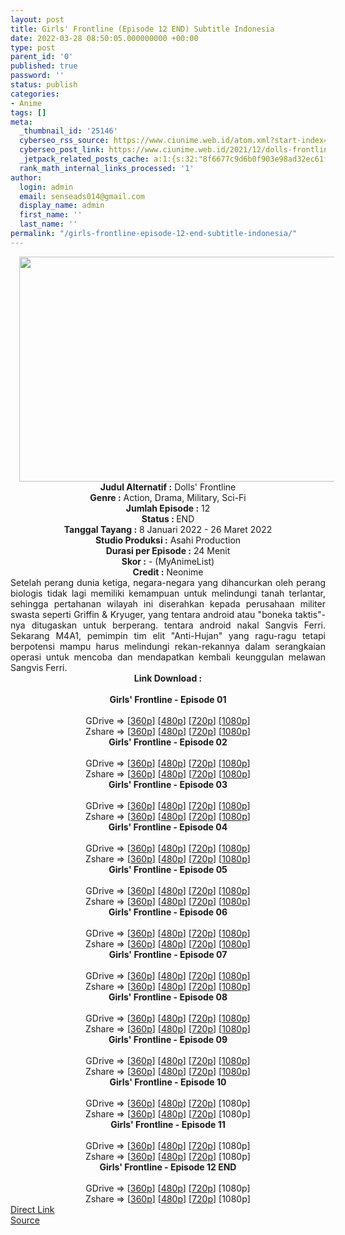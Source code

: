 ```yaml
---
layout: post
title: Girls' Frontline (Episode 12 END) Subtitle Indonesia
date: 2022-03-28 08:50:05.000000000 +00:00
type: post
parent_id: '0'
published: true
password: ''
status: publish
categories:
- Anime
tags: []
meta:
  _thumbnail_id: '25146'
  cyberseo_rss_source: https://www.ciunime.web.id/atom.xml?start-index=1
  cyberseo_post_link: https://www.ciunime.web.id/2021/12/dolls-frontline-subtitle-indonesia.html
  _jetpack_related_posts_cache: a:1:{s:32:"8f6677c9d6b0f903e98ad32ec61f8deb";a:2:{s:7:"expires";i:1652985655;s:7:"payload";a:3:{i:0;a:1:{s:2:"id";i:25032;}i:1;a:1:{s:2:"id";i:24934;}i:2;a:1:{s:2:"id";i:24840;}}}}
  rank_math_internal_links_processed: '1'
author:
  login: admin
  email: senseads014@gmail.com
  display_name: admin
  first_name: ''
  last_name: ''
permalink: "/girls-frontline-episode-12-end-subtitle-indonesia/"
---
```

<div class="separator" style="clear: both; text-align: center;"><a href="https://blogger.googleusercontent.com/img/a/AVvXsEjV4f-bXhlrqCgNq5rqNNngUDuNvzatXd7sOnC1mYf9biVBfCBlyN4G1tXq-qhque3Ud7ZVHFDiGqMm-9rVB6mP2-p0nmI1HuBuwKDrMh7ojzTmc81AtkztDNZFIM9Kb5MxsumNKCNiv440d81DatiH1o48IE-WX75dLKpHAhstIoOSXfcfMx4ShPny=s1280" style="margin-left: 1em; margin-right: 1em;"><img border="0" data-original-height="720" data-original-width="1280" height="360" src="{{ site.baseurl }}/assets/2022/03/AVvXsEjV4f-bXhlrqCgNq5rqNNngUDuNvzatXd7sOnC1mYf9biVBfCBlyN4G1tXq-qhque3Ud7ZVHFDiGqMm-9rVB6mP2-p0nmI1HuBuwKDrMh7ojzTmc81AtkztDNZFIM9Kb5MxsumNKCNiv440d81DatiH1o48IE-WX75dLKpHAhstIoOSXfcfMx4ShPny=w640-h360" width="640" /></a></div>
<div class="separator" style="clear: both; text-align: center;"></div>
<div style="text-align: center;"><b>Judul</b><b><b> Alternatif</b> :</b>&nbsp;Dolls' Frontline</div>
<div style="text-align: center;"><b><b>Genre :</b></b> Action, Drama, Military, Sci-Fi</div>
<div style="text-align: center;"><b>Jumlah Episode :</b> 12<br /><b>Status :&nbsp;</b>END<br /><b>Tanggal Tayang :</b> 8 Januari 2022 - 26 Maret 2022<br /><b>Studio Produksi :</b>&nbsp;Asahi Production<br /><b>Durasi per Episode :</b> 24 Menit</div>
<div style="text-align: center;"><b>Skor :</b> - (MyAnimeList)</div>
<div style="text-align: center;"><b>Credit :</b>&nbsp;Neonime</div>
<div style="text-align: center;"></div>
<div style="text-align: justify;">Setelah perang dunia ketiga, negara-negara yang dihancurkan oleh perang biologis tidak lagi memiliki kemampuan untuk melindungi tanah terlantar, sehingga pertahanan wilayah ini diserahkan kepada perusahaan militer swasta seperti Griffin &amp; Kryuger, yang tentara android atau "boneka taktis"-nya ditugaskan untuk berperang. tentara android nakal Sangvis Ferri. Sekarang M4A1, pemimpin tim elit "Anti-Hujan" yang ragu-ragu tetapi berpotensi mampu harus melindungi rekan-rekannya dalam serangkaian operasi untuk mencoba dan mendapatkan kembali keunggulan melawan Sangvis Ferri.</div>
<div style="text-align: justify;"></div>
<div style="text-align: justify;"></div>
<div style="text-align: center;">
<div style="text-align: center;">
<div style="text-align: left;">
<div style="text-align: center;"><b>Link Download :</b></div>
<div style="text-align: center;"><b><br /></b></div>
<div style="text-align: center;"><b><span style="text-align: left;"><span style="text-align: center;">Girls' Frontline</span>&nbsp;</span>- Episode 01</b></div>
<div style="text-align: center;"><b><br /></b></div>
<div style="text-align: center;">GDrive =&gt; [<a href="https://www.mp4upload.com/2m6o7zmex8zh" target="_blank" rel="noopener">360p</a>] [<a href="https://acefile.co/f/64683174/neonime_girls__frontline_-_01-480p-zip" target="_blank" rel="noopener">480p</a>] [<a href="https://acefile.co/f/64683564/neonime_girls__frontline_-_01-720p-zip" target="_blank" rel="noopener">720p</a>] [<a href="https://acefile.co/f/64683871/neonime_girls__frontline_-_01-1080p-zip" target="_blank" rel="noopener">1080p</a>]</div>
<div style="text-align: center;">Zshare =&gt; [<a href="https://www67.zippyshare.com/v/fT9Wl5md/file.html" target="_blank" rel="noopener">360p</a>] [<a href="https://www15.zippyshare.com/v/NFoHsHW5/file.html" target="_blank" rel="noopener">480p</a>] [<a href="https://www27.zippyshare.com/v/VsJmMT73/file.html" target="_blank" rel="noopener">720p</a>] [<a href="https://www24.zippyshare.com/v/QFfnGqEn/file.html" target="_blank" rel="noopener">1080p</a>]</div>
<div style="text-align: center;"></div>
<div style="text-align: center;">
<div><b><span style="text-align: left;"><span style="text-align: center;">Girls' Frontline</span>&nbsp;</span>- Episode 02</b></div>
<div><b><br /></b></div>
<div>GDrive =&gt; [<a href="https://www.mp4upload.com/nqqj6cgwbtun" target="_blank" rel="noopener">360p</a>] [<a href="https://acefile.co/f/65301010/neonime_girls-frontline-02-480p-zip" target="_blank" rel="noopener">480p</a>] [<a href="https://acefile.co/f/65301205/neonime_girls-frontline-02-720p-zip" target="_blank" rel="noopener">720p</a>] [<a href="https://acefile.co/f/65301446/neonime_girls-frontline-02-1080p-zip" target="_blank" rel="noopener">1080p</a>]</div>
<div>Zshare =&gt; [<a href="https://www93.zippyshare.com/v/G3W70us4/file.html" target="_blank" rel="noopener">360p</a>] [<a href="https://www57.zippyshare.com/v/dXuBSBMz/file.html" target="_blank" rel="noopener">480p</a>] [<a href="https://www25.zippyshare.com/v/AhAuSe0e/file.html" target="_blank" rel="noopener">720p</a>] [<a href="https://www115.zippyshare.com/v/NwCU3zm2/file.html" target="_blank" rel="noopener">1080p</a>]</div>
<div></div>
<div>
<div><b><span style="text-align: left;"><span style="text-align: center;">Girls' Frontline</span>&nbsp;</span>- Episode 03</b></div>
<div><b><br /></b></div>
<div>GDrive =&gt; [<a href="https://www.mp4upload.com/5k3d22g2r43s" target="_blank" rel="noopener">360p</a>] [<a href="https://acefile.co/f/65922105/neonime_gfl-03-480p-zip" target="_blank" rel="noopener">480p</a>] [<a href="https://acefile.co/f/65922308/neonime_gfl-03-720p-zip" target="_blank" rel="noopener">720p</a>] [<a href="https://acefile.co/f/65922562/neonime_gfl-03-1080p-zip" target="_blank" rel="noopener">1080p</a>]</div>
<div>Zshare =&gt; [<a href="https://www76.zippyshare.com/v/FSY5lBLX/file.html" target="_blank" rel="noopener">360p</a>] [<a href="https://www40.zippyshare.com/v/HVhkPqdn/file.html" target="_blank" rel="noopener">480p</a>] [<a href="https://www30.zippyshare.com/v/I7Eys16I/file.html" target="_blank" rel="noopener">720p</a>] [<a href="https://www33.zippyshare.com/v/HamNAV1E/file.html" target="_blank" rel="noopener">1080p</a>]</div>
</div>
<div></div>
<div>
<div><b><span style="text-align: left;"><span style="text-align: center;">Girls' Frontline</span>&nbsp;</span>- Episode 04</b></div>
<div><b><br /></b></div>
<div>GDrive =&gt; [<a href="https://www.mp4upload.com/fshkrv79vuyo" target="_blank" rel="noopener">360p</a>] [<a href="https://acefile.co/f/66520101/neonime_gfl-04-480p-zip" target="_blank" rel="noopener">480p</a>] [<a href="https://acefile.co/f/66520291/neonime_gfl-04-720p-zip" target="_blank" rel="noopener">720p</a>] [<a href="https://acefile.co/f/66520558/neonime_gfl-04-1080p-zip" target="_blank" rel="noopener">1080p</a>]</div>
<div>Zshare =&gt; [<a href="https://www87.zippyshare.com/v/0MoAfqQA/file.html" target="_blank" rel="noopener">360p</a>] [<a href="https://www83.zippyshare.com/v/cHi0OPD7/file.html" target="_blank" rel="noopener">480p</a>] [<a href="https://www93.zippyshare.com/v/oa0EmF2i/file.html" target="_blank" rel="noopener">720p</a>] [<a href="https://www56.zippyshare.com/v/L6uDC6jZ/file.html" target="_blank" rel="noopener">1080p</a>]</div>
</div>
<div></div>
<div>
<div><b><span style="text-align: left;"><span style="text-align: center;">Girls' Frontline</span>&nbsp;</span>- Episode 05</b></div>
<div><b><br /></b></div>
<div>GDrive =&gt; [<a href="https://www.mp4upload.com/gqimgo5mraku" target="_blank" rel="noopener">360p</a>] [<a href="https://acefile.co/f/67135226/neonime_gfl-05-480p-zip" target="_blank" rel="noopener">480p</a>] [<a href="https://acefile.co/f/67135225/neonime_gfl-05-720p-zip" target="_blank" rel="noopener">720p</a>] [<a href="https://acefile.co/f/67135223/neonime_gfl-05-1080p-zip" target="_blank" rel="noopener">1080p</a>]</div>
<div>Zshare =&gt; [<a href="https://www70.zippyshare.com/v/KKztP6ET/file.html" target="_blank" rel="noopener">360p</a>] [<a href="https://www68.zippyshare.com/v/1SltBiRL/file.html" target="_blank" rel="noopener">480p</a>] [<a href="https://www97.zippyshare.com/v/JnBs4OU6/file.html" target="_blank" rel="noopener">720p</a>] [<a href="https://www28.zippyshare.com/v/kD3usdbs/file.html" target="_blank" rel="noopener">1080p</a>]</div>
</div>
<div></div>
<div>
<div><b><span style="text-align: left;"><span style="text-align: center;">Girls' Frontline</span>&nbsp;</span>- Episode 06</b></div>
<div><b><br /></b></div>
<div>GDrive =&gt; [<a href="https://www.mp4upload.com/1a38r86a7et8" target="_blank" rel="noopener">360p</a>] [<a href="https://acefile.co/f/67721211/neonime_gfl-06-480p-zip" target="_blank" rel="noopener">480p</a>] [<a href="https://acefile.co/f/67721379/neonime_gfl-06-720p-zip" target="_blank" rel="noopener">720p</a>] [<a href="https://acefile.co/f/67721792/neonime_gfl-06-1080p-zip" target="_blank" rel="noopener">1080p</a>]</div>
<div>Zshare =&gt; [<a href="https://www43.zippyshare.com/v/G8rVmtxm/file.html" target="_blank" rel="noopener">360p</a>] [<a href="https://www7.zippyshare.com/v/1zau8mFn/file.html" target="_blank" rel="noopener">480p</a>] [<a href="https://www57.zippyshare.com/v/zYIWZZdj/file.html" target="_blank" rel="noopener">720p</a>] [<a href="https://www50.zippyshare.com/v/jeeRIAXf/file.html" target="_blank" rel="noopener">1080p</a>]</div>
</div>
<div></div>
<div>
<div><b><span style="text-align: left;"><span style="text-align: center;">Girls' Frontline</span>&nbsp;</span>- Episode 07</b></div>
<div><b><br /></b></div>
<div>GDrive =&gt; [<a href="https://www.mp4upload.com/t1yk2aqt4k41" target="_blank" rel="noopener">360p</a>] [<a href="https://acefile.co/f/68348424/neonime_girls-frontline-07-480p-zip" target="_blank" rel="noopener">480p</a>] [<a href="https://acefile.co/f/68348426/neonime_girls-frontline-07-720p-zip" target="_blank" rel="noopener">720p</a>] [<a href="https://acefile.co/f/68348741/neonime_girls-frontline-07-1080p-zip" target="_blank" rel="noopener">1080p</a>]</div>
<div>Zshare =&gt; [<a href="https://www57.zippyshare.com/v/HlhAk9Bl/file.html" target="_blank" rel="noopener">360p</a>] [<a href="https://www20.zippyshare.com/v/RYJtPLLK/file.html" target="_blank" rel="noopener">480p</a>] [<a href="https://www63.zippyshare.com/v/ucde4i07/file.html" target="_blank" rel="noopener">720p</a>] [<a href="https://www24.zippyshare.com/v/TaQur0FT/file.html" target="_blank" rel="noopener">1080p</a>]</div>
</div>
<div></div>
<div>
<div><b><span style="text-align: left;"><span style="text-align: center;">Girls' Frontline</span>&nbsp;</span>- Episode 08</b></div>
<div><b><br /></b></div>
<div>GDrive =&gt; [<a href="https://www.mp4upload.com/24sr22l299yq" target="_blank" rel="noopener">360p</a>] [<a href="https://acefile.co/f/68905658/neonime_girls-frontline-08-480p-zip" target="_blank" rel="noopener">480p</a>] [<a href="https://acefile.co/f/68905899/neonime_girls-frontline-08-720p-zip" target="_blank" rel="noopener">720p</a>] [<a href="https://acefile.co/f/68906128/neonime_girls-frontline-08-1080p-zip" target="_blank" rel="noopener">1080p</a>]</div>
<div>Zshare =&gt; [<a href="https://www21.zippyshare.com/v/NQKKKuwR/file.html" target="_blank" rel="noopener">360p</a>] [<a href="https://www80.zippyshare.com/v/AE3HKde8/file.html" target="_blank" rel="noopener">480p</a>] [<a href="https://www28.zippyshare.com/v/YP8zLhOz/file.html" target="_blank" rel="noopener">720p</a>] [<a href="https://www103.zippyshare.com/v/ZCkvqvlQ/file.html" target="_blank" rel="noopener">1080p</a>]</div>
</div>
<div></div>
<div>
<div><b><span style="text-align: left;"><span style="text-align: center;">Girls' Frontline</span>&nbsp;</span>- Episode 09</b></div>
<div><b><br /></b></div>
<div>GDrive =&gt; [<a href="https://www.mp4upload.com/9ywx4g0tpb9t" target="_blank" rel="noopener">360p</a>] [<a href="https://acefile.co/f/69434131/neonime_gfl-09-480p-zip" target="_blank" rel="noopener">480p</a>] [<a href="https://acefile.co/f/69434292/neonime_gfl-09-720p-zip" target="_blank" rel="noopener">720p</a>] [<a href="https://acefile.co/f/69434727/neonime_gfl-09-1080p-zip" target="_blank" rel="noopener">1080p</a>]</div>
<div>Zshare =&gt; [<a href="https://www16.zippyshare.com/v/ttdqlDTW/file.html" target="_blank" rel="noopener">360p</a>] [<a href="https://www114.zippyshare.com/v/w7HVDkik/file.html" target="_blank" rel="noopener">480p</a>] [<a href="https://www105.zippyshare.com/v/VJc2DDpJ/file.html" target="_blank" rel="noopener">720p</a>] [<a href="https://www84.zippyshare.com/v/4piYJB57/file.html" target="_blank" rel="noopener">1080p</a>]</div>
</div>
<div></div>
<div>
<div><b><span style="text-align: left;"><span style="text-align: center;">Girls' Frontline</span>&nbsp;</span>- Episode 10</b></div>
<div><b><br /></b></div>
<div>GDrive =&gt; [<a href="https://www.mp4upload.com/0og1dw9gtyy2" target="_blank" rel="noopener">360p</a>] [<a href="https://www.mp4upload.com/sf8qy3jglvmr" target="_blank" rel="noopener">480p</a>] [<a href="https://www.mp4upload.com/jm8co6ktboh0" target="_blank" rel="noopener">720p</a>] [1080p]</div>
<div>Zshare =&gt; [<a href="https://www83.zippyshare.com/v/v877R1DB/file.html" target="_blank" rel="noopener">360p</a>] [<a href="https://www83.zippyshare.com/v/Rf9YSJ9b/file.html" target="_blank" rel="noopener">480p</a>] [<a href="https://www83.zippyshare.com/v/XjFje0gM/file.html" target="_blank" rel="noopener">720p</a>] [1080p]</div>
</div>
<div></div>
<div>
<div><b><span style="text-align: left;"><span style="text-align: center;">Girls' Frontline</span>&nbsp;</span>- Episode 11</b></div>
<div><b><br /></b></div>
<div>GDrive =&gt; [<a href="http://www.solidfiles.com/v/eWa4R57P6YAKd" target="_blank" rel="noopener">360p</a>] [<a href="http://www.solidfiles.com/v/VKydB6W2PGmyw" target="_blank" rel="noopener">480p</a>] [<a href="http://www.solidfiles.com/v/DeawK2BaQ53G8" target="_blank" rel="noopener">720p</a>] [1080p]</div>
<div>Zshare =&gt; [<a href="https://www66.zippyshare.com/v/xYu3KCmh/file.html" target="_blank" rel="noopener">360p</a>] [<a href="https://www66.zippyshare.com/v/KFlVf9BZ/file.html" target="_blank" rel="noopener">480p</a>] [<a href="https://www66.zippyshare.com/v/2tpknU6o/file.html" target="_blank" rel="noopener">720p</a>] [1080p]</div>
</div>
<div></div>
<div>
<div><b><span style="text-align: left;"><span style="text-align: center;">Girls' Frontline</span>&nbsp;</span>- Episode 12 END</b></div>
<div><b><br /></b></div>
<div>GDrive =&gt; [<a href="https://www.mp4upload.com/o4qpwvlt9jop" target="_blank" rel="noopener">360p</a>] [<a href="https://www.mp4upload.com/utf3e79wr31q" target="_blank" rel="noopener">480p</a>] [<a href="https://www.mp4upload.com/4nnpn47nn8vu" target="_blank" rel="noopener">720p</a>] [1080p]</div>
<div>Zshare =&gt; [<a href="https://www30.zippyshare.com/v/moB5EHKs/file.html" target="_blank" rel="noopener">360p</a>] [<a href="https://www30.zippyshare.com/v/qbPbDPwp/file.html" target="_blank" rel="noopener">480p</a>] [<a href="https://www30.zippyshare.com/v/7OEAuq8d/file.html" target="_blank" rel="noopener">720p</a>] [1080p]</div>
</div>
</div>
</div>
</div>
</div>
<link rel="stylesheet" href="https://cdnjs.cloudflare.com/ajax/libs/font-awesome/4.7.0/css/font-awesome.min.css" />
<div class="divbtn"> <a href="https://handymansurrender.com/fihup8buzv?key=94550f7ce39444073321dde3b8782f97" class="btn"><i class="fa fa-download"></i> Direct Link</a> <br /><a href="https://www.ciunime.web.id/2021/12/dolls-frontline-subtitle-indonesia.html">Source</a> </div>
